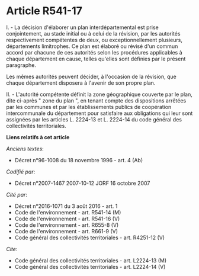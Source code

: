 # Article R541-17

I. - La décision d'élaborer un plan interdépartemental est prise conjointement, au stade initial ou à celui de la révision,
par les autorités respectivement compétentes de deux, ou exceptionnellement plusieurs, départements limitrophes. Ce plan est
élaboré ou révisé d'un commun accord par chacune de ces autorités selon les procédures applicables à chaque département en
cause, telles qu'elles sont définies par le présent paragraphe.

Les mêmes autorités peuvent décider, à l'occasion de la révision, que chaque département disposera à l'avenir de son propre
plan.

II. - L'autorité compétente définit la zone géographique couverte par le plan, dite ci-après " zone du plan ", en tenant
compte des dispositions arrêtées par les communes et par les établissements publics de coopération intercommunale du
département pour satisfaire aux obligations qui leur sont assignées par les articles L. 2224-13 et L. 2224-14 du code général
des collectivités territoriales.

**Liens relatifs à cet article**

_Anciens textes_:

  - Décret n°96-1008 du 18 novembre 1996 - art. 4 (Ab)

_Codifié par_:

  - Décret n°2007-1467 2007-10-12 JORF 16 octobre 2007

_Cité par_:

  - Décret n°2016-1071 du 3 août 2016 - art. 1
  - Code de l'environnement - art. R541-14 (M)
  - Code de l'environnement - art. R541-16 (V)
  - Code de l'environnement - art. R655-8 (V)
  - Code de l'environnement - art. R661-9 (V)
  - Code général des collectivités territoriales - art. R4251-12 (V)

_Cite_:

  - Code général des collectivités territoriales - art. L2224-13 (M)
  - Code général des collectivités territoriales - art. L2224-14 (V)
